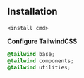 ## Installation

`<install cmd>`

**Configure TailwindCSS**

```css
@tailwind base;
@tailwind components;
@tailwind utilities;
```
